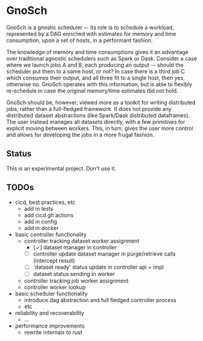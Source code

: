 # GnoSch
GnoSch is a gnostic scheduler -- its role is to schedule a workload, represented by a DAG enriched with estimates for memory and time consumption, upon a set of hosts, in a performant fashion.

The knowledge of memory and time consumptions gives it an advantage over traditional agnostic schedulers such as Spark or Dask.
Consider a case where we launch jobs A and B, each producing an output -- should the scheduler put them to a same host, or not?
In case there is a third job C which consumes their output, and all three fit to a single host, then yes, otherwise no.
GnoSch operates with this information, but is able to flexibly re-schedule in case the original memory/time estimates did not hold.

GnoSch should be, however, viewed more as a toolkit for writing distributed jobs, rather than a full-fledged framework.
It does not provide any distributed dataset abstractions (like Spark/Dask distributed dataframes).
The user instead manages all datasets directly, with a few primitives for explicit moving between workers.
This, in turn, gives the user more control and allows for developing the jobs in a more frugal fashion.

## Status
This is an experimental project.
Don't use it.

## TODOs
- cicd, best practices, etc
  - add in tests
  - add cicd gh actions
  - add in config
  - add in docker
- basic controller functionality
  - controller tracking dataset worker assignment
	- [✓] dataset manager in controller
	- [ ] controller update dataset manager in purge/retrieve calls (intercept result)
	- [ ] 'dataset ready' status update in controller api + impl
	- [ ] dataset status sending in worker
  - controller tracking job worker assignment
  - controller worker lookup
- basic scheduler functionality
  - introduce dag abstraction and full fledged controller process
  - etc
- reliability and recoverability
  - ...
- performance improvements
  - rewrite internals to rust
